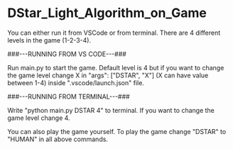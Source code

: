 # DStar_Light_Algorithm_on_Game

You can either run it from VSCode or from terminal. There are 4 different levels in the game (1-2-3-4).

###---RUNNING FROM VS CODE---###

Run main.py to start the game. Default level is 4 but if you want to change the game level change X in "args": ["DSTAR", "X"] (X can have value between 1-4) inside ".vscode/launch.json" file.

###---RUNNING FROM TERMINAL---###

Write "python main.py DSTAR 4" to terminal. If you want to change the game level change 4.

You can also play the game yourself. To play the game change "DSTAR" to "HUMAN" in all above commands.
